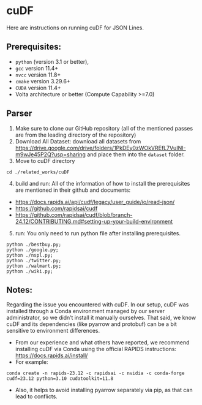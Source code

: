 # cuDF
Here are instructions on running cuDF for JSON Lines.

## Prerequisites: 
- `python` (version 3.1 or better), 
- `gcc` version 11.4+
- `nvcc` version 11.8+
- `cmake` version 3.29.6+
- `CUDA` version 11.4+
- Volta architecture or better (Compute Capability >=7.0)


## Parser
1. Make sure to clone our GitHub repository (all of the mentioned passes are from the leading directory of the repository)
2. Download All Dataset: download all datasets from https://drive.google.com/drive/folders/1PkDEy0zWOkVREfL7VuINI-m9wJe45P2Q?usp=sharing and place them into the `dataset` folder.
3. Move to cuDF directory
```
cd ./related_works/cuDF
```

4. build and run:
All of the information of how to install the prerequisites are mentioned in their github and documents: 
- https://docs.rapids.ai/api/cudf/legacy/user_guide/io/read-json/
- https://github.com/rapidsai/cudf
- https://github.com/rapidsai/cudf/blob/branch-24.12/CONTRIBUTING.md#setting-up-your-build-environment

5. run: You only need to run python file after installing prerequisites.
```
python ./bestbuy.py;
python ./google.py;
python ./nspl.py;
python ./twitter.py;
python ./walmart.py;
python ./wiki.py;
```

## Notes:
Regarding the issue you encountered with cuDF. In our setup, cuDF was installed through a Conda environment managed by our server administrator, so we didn’t install it manually ourselves. That said, we know cuDF and its dependencies (like pyarrow and protobuf) can be a bit sensitive to environment differences.

- From our experience and what others have reported, we recommend installing cuDF via Conda using the official RAPIDS instructions: https://docs.rapids.ai/install/
- For example:
```
conda create -n rapids-23.12 -c rapidsai -c nvidia -c conda-forge cudf=23.12 python=3.10 cudatoolkit=11.8
```
- Also, it helps to avoid installing pyarrow separately via pip, as that can lead to conflicts.


